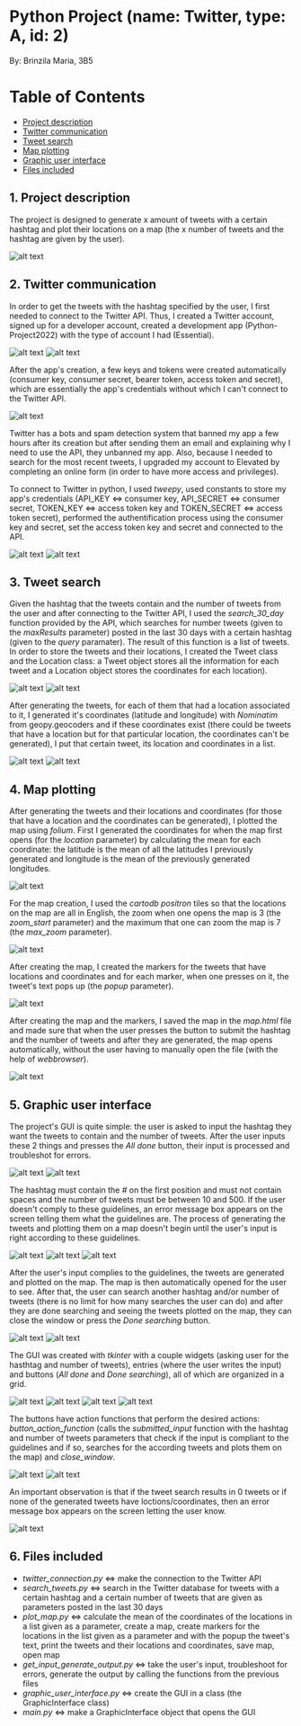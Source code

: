 # Python Project (name: Twitter, type: A, id: 2)
By: Brinzila Maria, 3B5

Table of Contents
=================
  * [Project description](#1-project-description)
  * [Twitter communication](#2-twitter-communication)
  * [Tweet search](#3-tweet-search)
  * [Map plotting](#4-map-plotting)
  * [Graphic user interface](#5-graphic-user-interface)
  * [Files included](#6-files-included) 

## 1. Project description
The project is designed to generate x amount of tweets with a certain hashtag and plot their locations on a map (the x number of tweets and the hashtag are given by the user).

![alt text](https://github.com/mariabrinzila/Proiect-Python/blob/main/README_photos/description.png?raw=true) 

## 2. Twitter communication
In order to get the tweets with the hashtag specified by the user, I first needed to connect to the Twitter API. Thus, I created a Twitter account, signed up for a developer account, created a development app (Python-Project2022) with the type of account I had (Essential). 

![alt text](https://github.com/mariabrinzila/Proiect-Python/blob/main/README_photos/twitter_developer_account.png?raw=true) 
![alt text](https://github.com/mariabrinzila/Proiect-Python/blob/main/README_photos/twitter_app.png?raw=true) 

After the app's creation, a few keys and tokens were created automatically (consumer key, consumer secret, bearer token, access token and secret), which are essentially the app's credentials without which I can't connect to the Twitter API. 

![alt text](https://github.com/mariabrinzila/Proiect-Python/blob/main/README_photos/app_credentials.png?raw=true) 

Twitter has a bots and spam detection system that banned my app a few hours after its creation but after sending them an email and explaining why I need to use the API, they unbanned my app. Also, because I needed to search for the most recent tweets, I upgraded my account to Elevated by completing an online form (in order to have more access and privileges). 

To connect to Twitter in python, I used *tweepy*, used constants to store my app's credentials (API_KEY <=> consumer key, API_SECRET <=> consumer secret, TOKEN_KEY <=> access token key and TOKEN_SECRET <=> access token secret), performed the authentification process using the consumer key and secret, set the access token key and secret and connected to the API. 

![alt text](https://github.com/mariabrinzila/Proiect-Python/blob/main/README_photos/app_credentials_python.png?raw=true) 
![alt text](https://github.com/mariabrinzila/Proiect-Python/blob/main/README_photos/python_connection_to_twitter.png?raw=true) 

## 3. Tweet search
Given the hashtag that the tweets contain and the number of tweets from the user and after connecting to the Twitter API, I used the *search_30_day* function provided by the API, which searches for number tweets (given to the *maxResults* parameter) posted in the last 30 days with a certain hashtag (given to the *query* paramater). The result of this function is a list of tweets. In order to store the tweets and their locations, I created the Tweet class and the Location class: a Tweet object stores all the information for each tweet and a Location object stores the coordinates for each location).

![alt text](https://github.com/mariabrinzila/Proiect-Python/blob/main/README_photos/tweet_class.png?raw=true) 
![alt text](https://github.com/mariabrinzila/Proiect-Python/blob/main/README_photos/location_class.png?raw=true)

After generating the tweets, for each of them that had a location associated to it, I generated it's coordinates (latitude and longitude) with *Nominatim* from geopy.geocoders and if these coordinates exist (there could be tweets that have a location but for that particular location, the coordinates can't be generated), I put that certain tweet, its location and coordinates in a list.

![alt text](https://github.com/mariabrinzila/Proiect-Python/blob/main/README_photos/print_tweet_location.png?raw=true) 
![alt text](https://github.com/mariabrinzila/Proiect-Python/blob/main/README_photos/print_tweet_no_location.png?raw=true)

## 4. Map plotting
After generating the tweets and their locations and coordinates (for those that have a location and the coordinates can be generated), I plotted the map using *folium*. First I generated the coordinates for when the map first opens (for the *location* parameter) by calculating the mean for each coordinate: the latitude is the mean of all the latitudes I previously generated and longitude is the mean of the previously generated longitudes. 

![alt text](https://github.com/mariabrinzila/Proiect-Python/blob/main/README_photos/map_initial_coordinates.png?raw=true)

For the map creation, I used the *cartodb positron* tiles so that the locations on the map are all in English, the zoom when one opens the map is 3 (the *zoom_start* parameter) and the maximum that one can zoom the map is 7 (the *max_zoom* parameter). 

![alt text](https://github.com/mariabrinzila/Proiect-Python/blob/main/README_photos/map_creation.png?raw=true)

After creating the map, I created the markers for the tweets that have locations and coordinates and for each marker, when one presses on it, the tweet's text pops up (the *popup* parameter). 

![alt text](https://github.com/mariabrinzila/Proiect-Python/blob/main/README_photos/map_markers.png?raw=true)

After creating the map and the markers, I saved the map in the *map.html* file and made sure that when the user presses the button to submit the hashtag and the number of tweets and after they are generated, the map opens automatically, without the user having to manually open the file (with the help of *webbrowser*). 

![alt text](https://github.com/mariabrinzila/Proiect-Python/blob/main/README_photos/map.png?raw=true)

## 5. Graphic user interface
The project's GUI is quite simple: the user is asked to input the hashtag they want the tweets to contain and the number of tweets. After the user inputs these 2 things and presses the *All done* button, their input is processed and troubleshot for errors. 

![alt text](https://github.com/mariabrinzila/Proiect-Python/blob/main/README_photos/troubleshoot_hashtag.png?raw=true)
![alt text](https://github.com/mariabrinzila/Proiect-Python/blob/main/README_photos/troubleshoot_number.png?raw=true)

The hashtag must contain the *#* on the first position and must not contain spaces and the number of tweets must be between 10 and 500. If the user doesn't comply to these guidelines, an error message box appears on the screen telling them what the guidelines are. The process of generating the tweets and plotting them on a map doesn't begin until the user's input is right according to these guidelines. 

![alt text](https://github.com/mariabrinzila/Proiect-Python/blob/main/README_photos/hashtag_error_%23.png?raw=true)
![alt text](https://github.com/mariabrinzila/Proiect-Python/blob/main/README_photos/hashtag_error_spaces.png?raw=true)
![alt text](https://github.com/mariabrinzila/Proiect-Python/blob/main/README_photos/number_error.png?raw=true)

After the user's input complies to the guidelines, the tweets are generated and plotted on the map. The map is then automatically opened for the user to see. After that, the user can search another hashtag and/or number of tweets (there is no limit for how many searches the user can do) and after they are done searching and seeing the tweets plotted on the map, they can close the window or press the *Done searching* button. 

![alt text](https://github.com/mariabrinzila/Proiect-Python/blob/main/README_photos/GUI.png?raw=true)
![alt text](https://github.com/mariabrinzila/Proiect-Python/blob/main/README_photos/generate_output.png?raw=true)

The GUI was created with *tkinter* with a couple widgets (asking user for the hasthtag and number of tweets), entries (where the user writes the input) and buttons (*All done* and *Done searching*), all of which are organized in a grid. 

![alt text](https://github.com/mariabrinzila/Proiect-Python/blob/main/README_photos/window.png?raw=true)
![alt text](https://github.com/mariabrinzila/Proiect-Python/blob/main/README_photos/window_grid.png?raw=true)
![alt text](https://github.com/mariabrinzila/Proiect-Python/blob/main/README_photos/get_hashtag.png?raw=true)
![alt text](https://github.com/mariabrinzila/Proiect-Python/blob/main/README_photos/get_number.png?raw=true)

The buttons have action functions that perform the desired actions: *button_action_function* (calls the *submitted_input* function with the hashtag and number of tweets parameters that check if the input is compliant to the guidelines and if so, searches for the according tweets and plots them on the map) and *close_window*. 

![alt text](https://github.com/mariabrinzila/Proiect-Python/blob/main/README_photos/buttons.png?raw=true)
![alt text](https://github.com/mariabrinzila/Proiect-Python/blob/main/README_photos/button_functions.png?raw=true)

An important observation is that if the tweet search results in 0 tweets or if none of the generated tweets have loctions/coordinates, then an error message box appears on the screen letting the user know.

![alt text](https://github.com/mariabrinzila/Proiect-Python/blob/main/README_photos/no_locations_error.png?raw=true)

## 6. Files included
  * *twitter_connection.py* <=> make the connection to the Twitter API
  * *search_tweets.py* <=> search in the Twitter database for tweets with a certain hashtag and a certain number of tweets that are given as parameters posted in the last 30 days
  * *plot_map.py* <=> calculate the mean of the coordinates of the locations in a list given as a parameter, create a map, create markers for the locations in the list given as a parameter and with the popup the tweet's text, print the tweets and their locations and coordinates, save map, open map
  * *get_input_generate_output.py* <=> take the user's input, troubleshoot for errors, generate the output by calling the functions from the previous files
  * *graphic_user_interface.py* <=> create the GUI in a class (the GraphicInterface class)
  * *main.py* <=> make a GraphicInterface object that opens the GUI
